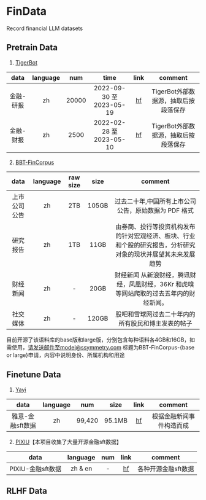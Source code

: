 # FinData
Record financial LLM datasets

## Pretrain Data
1. [TigerBot](https://github.com/TigerResearch/TigerBot)

|data|language|num|time|link|comment
|:-:|:-:|:-:|:-:|:-:|:-:|
|金融-研报|zh|20000|2022-09-30 至 2023-05-19|[hf](https://huggingface.co/datasets/TigerResearch/tigerbot-research-plugin)|TigerBot外部数据源，抽取后按段落保存
|金融-财报|zh|2500|2022-02-28 至 2023-05-10|[hf](https://huggingface.co/datasets/TigerResearch/tigerbot-earning-plugin)|TigerBot外部数据源，抽取后按段落保存

2. [BBT-FinCorpus](https://github.com/ssymmetry/BBT-FinCUGE-Applications)

|data|language|raw size|size|comment
|:-:|:-:|:-:|:-:|:-:|
|上市公司公告|zh|2TB|105GB|过去二十年,中国所有上市公司公告，原始数据为 PDF 格式
|研究报告|zh|1TB|11GB|由券商、投行等投资机构发布的针对宏观经济、板块、行业和个股的研究报告，分析研究对象的现状并展望其未来发展趋势
|财经新闻|zh|-|20GB|财经新闻 从新浪财经，腾讯财经，凤凰财经，36Kr 和虎嗅等网站爬取的过去五年内的财经新闻。
|社交媒体|zh|-|120GB|股吧和雪球网过去二十年内的所有股民和博主发表的帖子

目前开源了该语料库的base版和large版，分别包含每种语料各4GB和16GB，如需使用，请发送邮件至model@ssymmetry.com 标题为BBT-FinCorpus-{base or large}申请，内容中说明身份、所属机构和用途

## Finetune Data
1. [Yayi](https://huggingface.co/datasets/wenge-research/yayi_domain_subset)

|data|language|num|size|link|comment
|:-:|:-:|:-:|:-:|:-:|:-:|
|雅意-金融sft数据|zh|99,420|95.1MB|[hf](https://huggingface.co/datasets/wenge-research/yayi_domain_subset)|根据金融新闻事件构造而成

2. [PIXIU](https://github.com/The-FinAI/PIXIU/tree/main)【本项目收集了大量开源金融sft数据】

|data|language|num|link|comment
|:-:|:-:|:-:|:-:|:-:|
|PIXIU-金融sft数据|zh & en|-|[hf](https://huggingface.co/TheFinAI)|各种开源金融sft数据


## RLHF Data
